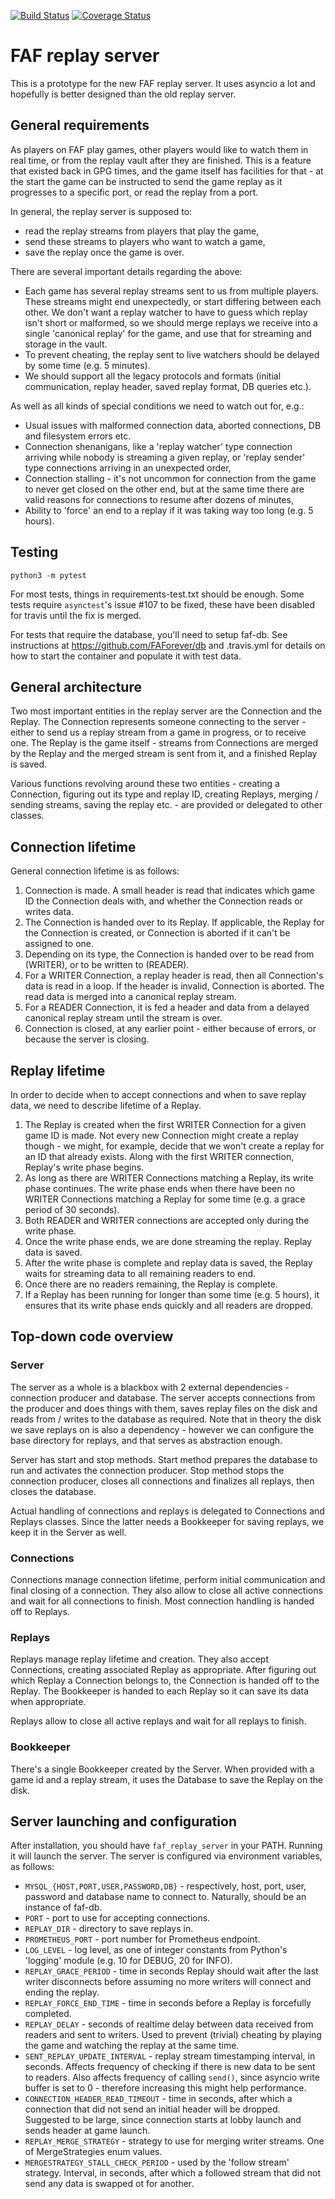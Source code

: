 [![Build Status](https://travis-ci.org/Wesmania/faf-aio-replayserver.svg?branch=master)](https://travis-ci.org/Wesmania/faf-aio-replayserver)
[![Coverage Status](https://coveralls.io/repos/github/Wesmania/faf-aio-replayserver/badge.svg?branch=master)](https://coveralls.io/github/Wesmania/faf-aio-replayserver?branch=master)

FAF replay server
=================

This is a prototype for the new FAF replay server. It uses asyncio a lot and
hopefully is better designed than the old replay server.

General requirements
--------------------

As players on FAF play games, other players would like to watch them in real
time, or from the replay vault after they are finished. This is a feature that
existed back in GPG times, and the game itself has facilities for that - at the
start the game can be instructed to send the game replay as it progresses to a
specific port, or read the replay from a port.

In general, the replay server is supposed to:
* read the replay streams from players that play the game,
* send these streams to players who want to watch a game,
* save the replay once the game is over.

There are several important details regarding the above:
* Each game has several replay streams sent to us from multiple players. These
  streams might end unexpectedly, or start differing between each other. We
  don't want a replay watcher to have to guess which replay isn't short or
  malformed, so we should merge replays we receive into a single 'canonical
  replay' for the game, and use that for streaming and storage in the vault.
* To prevent cheating, the replay sent to live watchers should be delayed by
  some time (e.g. 5 minutes).
* We should support all the legacy protocols and formats (initial communication,
  replay header, saved replay format, DB queries etc.).

As well as all kinds of special conditions we need to watch out for, e.g.:
* Usual issues with malformed connection data, aborted connections, DB and
  filesystem errors etc.
* Connection shenanigans, like a 'replay watcher' type connection arriving while
  nobody is streaming a given replay, or 'replay sender' type connections
  arriving in an unexpected order,
* Connection stalling - it's not uncommon for connection from the game to never
  get closed on the other end, but at the same time there are valid reasons for
  connections to resume after dozens of minutes,
* Ability to 'force' an end to a replay if it was taking way too long (e.g. 5
  hours).


Testing
-------

`python3 -m pytest`

For most tests, things in requirements-test.txt should be enough. Some tests
require `asynctest`'s issue #107 to be fixed, these have been disabled for
travis until the fix is merged.

For tests that require the database, you'll need to setup faf-db. See
instructions at https://github.com/FAForever/db and .travis.yml for details on
how to start the container and populate it with test data.

General architecture
--------------------

Two most important entities in the replay server are the Connection and the
Replay. The Connection represents someone connecting to the server - either to
send us a replay stream from a game in progress, or to receive one. The Replay
is the game itself - streams from Connections are merged by the Replay and the
merged stream is sent from it, and a finished Replay is saved.

Various functions revolving around these two entities - creating a Connection,
figuring out its type and replay ID, creating Replays, merging / sending
streams, saving the replay etc. - are provided or delegated to other classes.


Connection lifetime
-------------------

General connection lifetime is as follows:

1. Connection is made. A small header is read that indicates which game ID the
   Connection deals with, and whether the Connection reads or writes data.
2. The Connection is handed over to its Replay. If applicable, the Replay for
   the Connection is created, or Connection is aborted if it can't be assigned
   to one.
3. Depending on its type, the Connection is handed over to be read from
   (WRITER), or to be written to (READER).
4. For a WRITER Connection, a replay header is read, then all Connection's data
   is read in a loop. If the header is invalid, Connection is aborted. The read
   data is merged into a canonical replay stream.
5. For a READER Connection, it is fed a header and data from a delayed canonical
   replay stream until the stream is over.
6. Connection is closed, at any earlier point - either because of errors, or
   because the server is closing.


Replay lifetime
---------------

In order to decide when to accept connections and when to save replay data, we
need to describe lifetime of a Replay.

1. The Replay is created when the first WRITER Connection for a given game ID is
   made. Not every new Connection might create a replay though - we might, for
   example, decide that we won't create a replay for an ID that already exists.
   Along with the first WRITER connection, Replay's write phase begins.
2. As long as there are WRITER Connections matching a Replay, its write phase
   continues. The write phase ends when there have been no WRITER Connections
   matching a Replay for some time (e.g. a grace period of 30 seconds).
3. Both READER and WRITER connections are accepted only during the write phase.
4. Once the write phase ends, we are done streaming the replay. Replay data is
   saved.
5. After the write phase is complete and replay data is saved, the Replay waits
   for streaming data to all remaining readers to end.
6. Once there are no readers remaining, the Replay is complete.
7. If a Replay has been running for longer than some time (e.g. 5 hours), it
   ensures that its write phase ends quickly and all readers are dropped.

Top-down code overview
----------------------

### Server

The server as a whole is a blackbox with 2 external dependencies - connection
producer and database. The server accepts connections from the producer and
does things with them, saves replay files on the disk and reads from / writes
to the database as required. Note that in theory the disk we save replays on is
also a dependency - however we can configure the base directory for replays,
and that serves as abstraction enough.

Server has start and stop methods. Start method prepares the database to run
and activates the connection producer. Stop method stops the connection
producer, closes all connections and finalizes all replays, then closes the
database.

Actual handling of connections and replays is delegated to Connections and
Replays classes. Since the latter needs a Bookkeeper for saving replays, we keep
it in the Server as well.

### Connections

Connections manage connection lifetime, perform initial communication and final
closing of a connection. They also allow to close all active connections and
wait for all connections to finish. Most connection handling is handed off to
Replays.

### Replays

Replays manage replay lifetime and creation. They also accept Connections,
creating associated Replay as appropriate. After figuring out which Replay a
Connection belongs to, the Connection is handed off to the Replay. The
Bookkeeper is handed to each Replay so it can save its data when appropriate.

Replays allow to close all active replays and wait for all replays to finish.

### Bookkeeper

There's a single Bookkeeper created by the Server. When provided with a game id
and a replay stream, it uses the Database to save the Replay on the disk.

Server launching and configuration
--------------------

After installation, you should have `faf_replay_server` in your PATH. Running it
will launch the server. The server is configured via environment variables, as
follows:

- `MYSQL_{HOST,PORT,USER,PASSWORD,DB}` - respectively, host, port, user,
  password and database name to connect to. Naturally, should be an instance of
  faf-db.
- `PORT` - port to use for accepting connections.
- `REPLAY_DIR` - directory to save replays in.
- `PROMETHEUS_PORT` - port number for Prometheus endpoint.
- `LOG_LEVEL` - log level, as one of integer constants from Python's 'logging'
  module (e.g. 10 for DEBUG, 20 for INFO).
- `REPLAY_GRACE_PERIOD` - time in seconds Replay should wait after the last
  writer disconnects before assuming no more writers will connect and ending the
  replay.
- `REPLAY_FORCE_END_TIME` - time in seconds before a Replay is forcefully
  completed.
- `REPLAY_DELAY` - seconds of realtime delay between data received from readers
  and sent to writers. Used to prevent (trivial) cheating by playing the game
  and watching the replay at the same time.
- `SENT_REPLAY_UPDATE_INTERVAL` - replay stream timestamping interval, in
  seconds. Affects frequency of checking if there is new data to be sent to
  readers. Also affects frequency of calling `send()`, since asyncio write
  buffer is set to 0 - therefore increasing this might help performance.
- `CONNECTION_HEADER_READ_TIMEOUT` - time in seconds, after which a connection
  that did not send an initial header will be dropped. Suggested to be large,
  since connection starts at lobby launch and sends header at game launch.
- `REPLAY_MERGE_STRATEGY` - strategy to use for merging writer streams. One of
  MergeStrategies enum values.
- `MERGESTRATEGY_STALL_CHECK_PERIOD` - used by the 'follow stream' strategy.
  Interval, in seconds, after which a followed stream that did not send any data
  is swapped ot for another.
